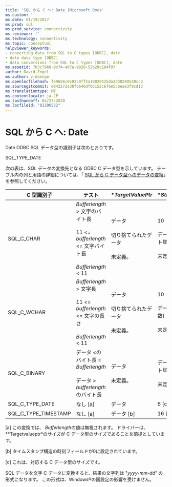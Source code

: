 ```yaml
---
title: 'SQL から C へ: Date |Microsoft Docs'
ms.custom: ''
ms.date: 01/19/2017
ms.prod: sql
ms.prod_service: connectivity
ms.reviewer: ''
ms.technology: connectivity
ms.topic: conceptual
helpviewer_keywords:
- converting data from SQL to C types [ODBC], date
- date data type [ODBC]
- data conversions from SQL to C types [ODBC], date
ms.assetid: 703c7960-9cf4-4d7a-9920-53b29c184f97
author: David-Engel
ms.author: v-daenge
ms.openlocfilehash: fe9656c0c02c0ff5a10029525da3d38280530cc3
ms.sourcegitcommit: e042272a38fb646df05152c676e5cbeae3f9cd13
ms.translationtype: MT
ms.contentlocale: ja-JP
ms.lasthandoff: 04/27/2020
ms.locfileid: "81296532"
---
```

# <a name="sql-to-c-date"></a>SQL から C へ: Date
Date ODBC SQL データ型の識別子は次のとおりです。  
  
 SQL_TYPE_DATE  
  
 次の表は、SQL データの変換先となる ODBC C データ型を示しています。 テーブル内の列と用語の詳細については、「 [SQL から C データ型へのデータの変換](../../../odbc/reference/appendixes/converting-data-from-sql-to-c-data-types.md)」を参照してください。  
  
|C 型識別子|テスト|**TargetValuePtr*|**StrLen_or_IndPtr*|SQLSTATE|  
|-----------------------|----------|------------------------|----------------------------|--------------|  
|SQL_C_CHAR|*Bufferlength* > 文字のバイト長<br /><br /> 11 <= *bufferlength* <= 文字バイト長<br /><br /> *Bufferlength* < 11|データ<br /><br /> 切り捨てられたデータ<br /><br /> 未定義。|10<br /><br /> データの長さ (バイト単位)<br /><br /> 未定義。|該当なし<br /><br /> 01004<br /><br /> 22003|  
|SQL_C_WCHAR|*Bufferlength* > 文字長<br /><br /> 11 <= *bufferlength* <= 文字の長さ<br /><br /> *Bufferlength* < 11|データ<br /><br /> 切り捨てられたデータ<br /><br /> 未定義。|10<br /><br /> データの長さ (文字数)<br /><br /> 未定義。|該当なし<br /><br /> 01004<br /><br /> 22003|  
|SQL_C_BINARY|データ <のバイト長 = *Bufferlength*<br /><br /> データ > *bufferlength*のバイト長|データ<br /><br /> 未定義。|データの長さ (バイト単位)<br /><br /> 未定義。|該当なし<br /><br /> 22003|  
|SQL_C_TYPE_DATE|なし [a]|データ|6 [c]|該当なし|  
|SQL_C_TYPE_TIMESTAMP|なし [a]|データ [b]|16 [c]|該当なし|  
  
 [a] この変換では、 *Bufferlength*の値は無視されます。 ドライバーは、**Targetvalueptr*のサイズが C データ型のサイズであることを前提としています。  
  
 [b] タイムスタンプ構造の時刻フィールドが0に設定されています。  
  
 [c] これは、対応する C データ型のサイズです。  
  
 SQL データを文字 C データに変換すると、結果の文字列は "*yyyy*-*mm*-*dd*" の形式になります。 この形式は、Windows®の国設定の影響を受けません。
